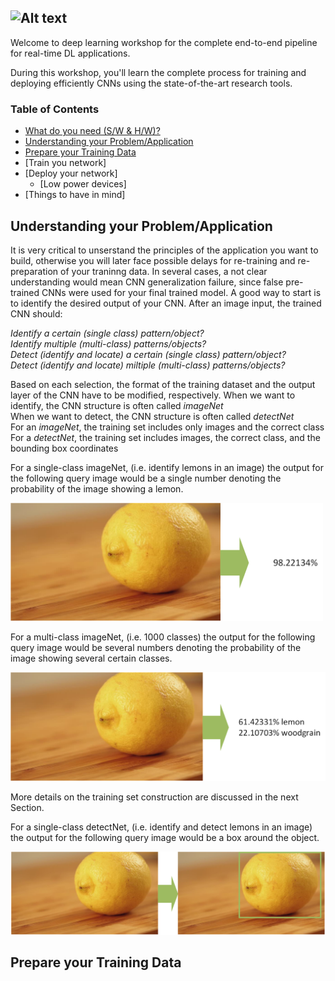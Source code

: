 ![Alt text](http://i.imgur.com/geLD4Xh.jpg)
---
Welcome to deep learning workshop for the complete end-to-end pipeline for real-time DL applications.

During this workshop, you'll learn the complete process for training and deploying efficiently CNNs using the state-of-the-art research tools.

### Table of Contents

* [What do you need (S/W & H/W)?](docs/prerequisites.md)
* [Understanding your Problem/Application](#understanding-your-problem/application)
* [Prepare your Training Data](#prepare-your-training-data)
* [Train you network]
* [Deploy your network]
    * [Low power devices]
* [Things to have in mind]

## Understanding your Problem/Application

It is very critical to unserstand the principles of the application you want to build, otherwise you will later face possible delays for re-training and re-preparation of your traninng data. In several cases, a not clear understanding would mean CNN generalization failure, since false pre-trained CNNs were used for your final trained model. 
A good way to start is to identify the desired output of your CNN. 
After an image input, the trained CNN should:

*Identify a certain (single class) pattern/object?*<br>
*Identify multiple (multi-class) patterns/objects?*<br>
*Detect (identify and locate) a certain (single class) pattern/object?*<br>
*Detect (identify and locate) miltiple (multi-class) patterns/objects?*<br>

Based on each selection, the format of the training dataset and the output layer of the CNN have to be modified, respectively.
When we want to identify, the CNN structure is often called *imageNet* <br>
When we want to detect, the CNN structure is often called *detectNet* <br>
For an *imageNet*, the training set includes only images and the correct class<br>
For a *detectNet*, the training set includes images, the correct class, and the bounding box coordinates<br>

For a single-class imageNet, (i.e. identify lemons in an image) the output for the following query image would be a single number denoting the probability of the image showing a lemon. 

<img src="https://raw.githubusercontent.com/aaman-ee/deeplearning/master/docs/lemon.png" width="500"/>

For a multi-class imageNet, (i.e. 1000 classes) the output for the following query image would be several numbers denoting the probability of the image showing several certain classes. 

<img src=https://raw.githubusercontent.com/aaman-ee/deeplearning/master/docs/lemonandwoodgrain.png width="545"/>

More details on the training set construction are discussed in the next Section.

For a single-class detectNet, (i.e. identify and detect lemons in an image) the output for the following query image would be a box around the object. 

<img src=https://raw.githubusercontent.com/aaman-ee/deeplearning/master/docs/detectNetlemon.png width="845"/>

## Prepare your Training Data
